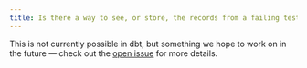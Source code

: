 ```yaml
---
title: Is there a way to see, or store, the records from a failing test?
---
```


This is not currently possible in dbt, but something we hope to work on in the future — check out the [open issue](https://github.com/dbt-labs/dbt/issues/903) for more details.
